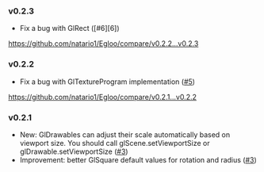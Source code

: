 ### v0.2.3

- Fix a bug with GlRect ([#6][6])

https://github.com/natario1/Egloo/compare/v0.2.2...v0.2.3

### v0.2.2

- Fix a bug with GlTextureProgram implementation ([#5][5])

https://github.com/natario1/Egloo/compare/v0.2.1...v0.2.2

### v0.2.1

- New: GlDrawables can adjust their scale automatically based on viewport size. You should call glScene.setViewportSize or glDrawable.setViewportSize ([#3][3])
- Improvement: better GlSquare default values for rotation and radius ([#3][3])

[3]: https://github.com/natario1/Egloo/pull/3
[5]: https://github.com/natario1/Egloo/pull/5
